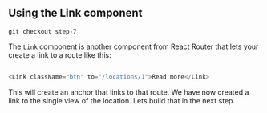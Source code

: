 ## Using the Link component

```
git checkout step-7
```

The `Link` component is another component from React Router that lets your create a link to a route
like this:

``` javascript

<Link className="btn" to="/locations/1">Read more</Link>

```

This will create an anchor that links to that route. We have now created a link to the single view of the
location. Lets build that in the next step.
